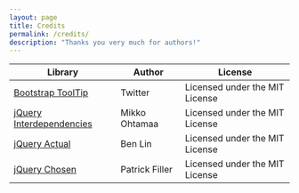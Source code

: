 ```yaml
---
layout: page
title: Credits
permalink: /credits/
description: "Thanks you very much for authors!"
---
```


<table class="table table-bordered">
  <tbody>
    <th>Library</th>
    <th>Author</th>
    <th>License</th>
  </tbody>
  <tr>
    <td><a href="https://github.com/twbs/bootstrap/" target="_blank">Bootstrap ToolTip</a></td>
    <td>Twitter</td>
    <td>Licensed under the MIT License</td>
  </tr>
  <tr>
    <td><a href="https://github.com/miohtama/jquery-interdependencies/" target="_blank">jQuery Interdependencies</a></td>
    <td>Mikko Ohtamaa</td>
    <td>Licensed under the MIT License</td>
  </tr>
  <tr>
    <td><a href="https://github.com/dreamerslab/jquery.actual" target="_blank">jQuery Actual</a></td>
    <td>Ben Lin</td>
    <td>Licensed under the MIT License</td>
  </tr>
  <tr>
    <td><a href="https://github.com/harvesthq/chosen" target="_blank">jQuery Chosen</a></td>
    <td>Patrick Filler</td>
    <td>Licensed under the MIT License</td>
  </tr>
</table>